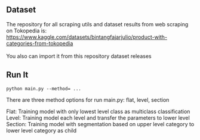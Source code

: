 ## Dataset
The repository for all scraping utils and dataset results from web scraping on Tokopedia is: https://www.kaggle.com/datasets/bintangfajarjulio/product-with-categories-from-tokopedia <br><br>
You also can import it from this repository dataset releases

## Run It
```
python main.py --method= ...
```
There are three method options for run main.py: flat, level, section

Flat: Training model with only lowest level class as multiclass classification
Level: Training model each level and transfer the parameters to lower level
Section: Training model with segmentation based on upper level category to lower level category as child
